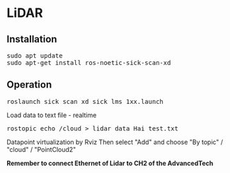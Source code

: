 # LiDAR

## Installation
<pre>sudo apt update
sudo apt-get install ros-noetic-sick-scan-xd</pre>

## Operation

<pre>roslaunch sick_scan_xd sick_lms_1xx.launch </pre>
Load data to text file - realtime
<pre>rostopic echo /cloud > lidar_data_Hai_test.txt</pre>
Datapoint virtualization by Rviz
<rviz>
Then select "Add" and choose "By topic" / "cloud" / "PointCloud2"

**Remember to connect Ethernet of Lidar to CH2 of the AdvancedTech**
